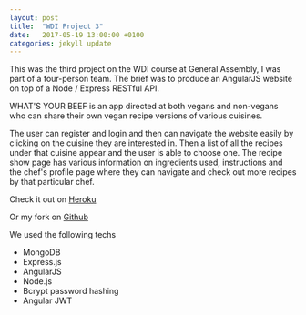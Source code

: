 ```yaml
---
layout: post
title:  "WDI Project 3"
date:   2017-05-19 13:00:00 +0100
categories: jekyll update
---
```

This was the third project on the WDI course at General Assembly, I was part of a four-person team. The brief was to produce an AngularJS website on top of a Node / Express RESTful API.

WHAT'S YOUR BEEF is an app directed at both vegans and non-vegans who can share their own vegan recipe versions of various cuisines.

The user can register and login and then can navigate the website easily by clicking on the cuisine they are interested in. Then a list of all the recipes under that cuisine appear and the user is able to choose one. The recipe show page has various information on ingredients used, instructions and the chef's profile page where they can navigate and check out more recipes by that particular chef.

Check it out on [Heroku][heroku-url]

Or my fork on [Github][github-url]


We used the following techs
- MongoDB
- Express.js
- AngularJS
- Node.js
- Bcrypt password hashing
- Angular JWT


[heroku-url]: https://veganchef-lboyle.herokuapp.com/
[github-url]: https://github.com/LBoyle/wdi-group-project
